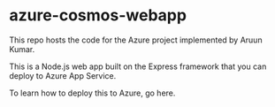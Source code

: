 # azure-cosmos-webapp

This repo hosts the code for the Azure project implemented by Aruun Kumar.

This is a Node.js web app built on the Express framework that you can deploy to Azure App Service.

To learn how to deploy this to Azure, go here.
